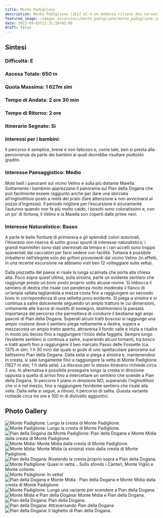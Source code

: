 ```yaml
---
title: Monte Padiglione
description: Monte Padiglione (1627 m) è un modesto rilievo dei Carseolani appartenente al sottogruppo del Monte Midia e quasi completamente ignorato dagli escursionisti. La sua scarsa frequentazione è dovuta certamente alla modesta altezza, ma anche alla mancanza di qualunque tutela ambientale che rende l’intera catena dei Carseolani poco attraente e ad alto rischi di incontro con orde di cacciatori, fuoristrada, quad e quant’altro possa disturbare e danneggiare l’ambiente. Nonostante tutto, però, il Monte Padiglione rimane una meta ad alto interesse paesaggistico visti gli splendidi panorami che offre e lo splendore del sottostante Pian della Dogana.
featured_image: /images_escursioni/monte_padiglione/monte_padiglione.jpg
date: 2023-09-05T11:31:16+02:00
draft: false
---
```



## Sintesi
### Difficoltà: E
### Ascesa Totale: 650 m
### Quota Massima: 1 627m slm
### Tempo di Andata: 2 ore 30 min
### Tempo di Ritorno: 2 ore
### Itinerario Segnato: Si
### Interessi per i bambini:
 Il percorso è semplice, breve e non faticoso e, come tale, ben si presta alla percorrenza da parte dei bambini ai quali dovrebbe risultare piuttosto gradito.
### Interesse Paesaggistico: Medio
Molo belli i panorami sul vicino Velino e sulla più distante Maiella. Solitamente i bambinin apprezzano il panorama sul Pian della Dogana che può facilmente essere raggiunto anche  per dare una sbirciata all’inghiottitoio posto a metà del prato (fare attenzione a non avvicinarsi al pozzo d’ingresso). Il periodo migliore per l’escursione è sicuramente l’autunno quando non fa più molto caldo, i boschi sono coloratissimi e, con un po’ di fortuna, il Velino e la Maiella son coperti dalle prime nevi.

### Interesse Naturalistico: Basso
A parte le belle fioriture di primavera e gli splendidi colori autunnali, l’itinerario non riserva di solito grossi spunti di interesse naturalistico: i grandi mammiferi sono stati sterminati da tempo e i rari uccelli sono troppo spaventati dai cacciatori per farsi vedere con facilità. Tuttavia è possibile imbattersi nell’elegnte volo dei grifoni provenienti dal vicino Velino (in effetti, in una recente escursione ne abbiamo visti ben 12 volteggiare sulla vetta).

Dalla piazzetta del paese si risale la lunga scalinata che porta alla chiesa alta. Poco sopra quest'ultima, sulla sinistra, parte un evidente sentiero che raggiunge presto un bivio posto proprio sotto alcune rovine. Si imbocca il sentiero di destra che risale con pendenza molto moderata il fianco di un’ampia vallata tagliandola a mezza costa fino a raggiungere un secondo bivio in corrispondenza di una selletta poco evidente.
Si piega a sinistra e si continua a salire dolcemente seguendo un ampio tratturo le cui dimensioni, unitamente alle tracce di muretti di sostegno, testimoniano la passata importanza del percorso che permetteva di condurre il bestiame agli ampi pascoli di Pian della Dogana.
Superati alcuni tratti boscosi si raggiunge una ampio costone dove il sentiero piega nettamente a destra, supera a mezzacosta un ampio tratto aperto, attraversa il fondo valle e inizia a risalire in modo più deciso fino a raggiungere l’inizio della faggeta.
Sempre lungo l’evidente sentiero si continua a salire, superando alcuni tornanti, tra bosco e tratti aperti fino a raggiungere il ben marcato Passo delle Fossette (ca. 1375 m slm; 1 h 30 min) dal quale si gode di uno spettacolare panorama sul bellissimo Pian della Dogana.
Dalla sella si piega a sinistra e, mantenendosi in cresta, si sale lungamente fino a raggiungere la vetta di Monte Padiglione (1627 m slm; 1 h dalla sela).
La discesa per lo stesso itinerario richiede circa 2 ore. In alternativa è possibile proseguire lungo la cresta in direzione opposta a quella di arrivo fino a intercettare un sentiero che scende a Pian della Dogana. Si percorre il piano in direzione NO, superando l’inghiottitoio che vi è nel mezzo, fino a raggiungere l’evidente sentiero che risale alla sella. Dalla sella si segue, a ritroso, il percorso di salita. Questa variante richiede circa tre ore e 100 m di dislivello aggiuntivi.



## Photo Gallery
![](/images_escursioni/monte_padiglione/monte_padiglione.jpg "Monte Padiglione: Lungo la cresta di Monte Padiglione.")  ![](/images_escursioni/monte_padiglione/monte_padiglione.jpg "Monte Padiglione: Lungo la cresta di Monte Padiglione.")  ![](/images_escursioni/monte_padiglione/pian_della_dogana_da_monte_padiglione.jpg "Pian della Dogana da Monte Padiglione: Pian della Dogana e Monte Midia dalla cresta di Monte Padiglione.")  ![](/images_escursioni/monte_padiglione/monte_midia.jpg "Monte Midia: Monte Midia  dalla cresta di Monte Padiglione.")  ![](/images_escursioni/monte_padiglione/monte_midia.jpg "Monte Midia: Monte Midia (a sinistra) visto dalla cresta di Monte Padiglione.")  ![](/images_escursioni/monte_padiglione/pian_della_dogana.jpg "Pian della Dogana: Risalendo la cresta proprio sopra a Pian della Dogana.")  ![](/images_escursioni/monte_padiglione/monte_padiglione.jpg "Monte Padiglione: Quasi in vetta... Sullo sfondo i Cantari, Monte Viglio e Monte cotento.")  ![](/images_escursioni/monte_padiglione/monte_padiglione.jpg "Monte Padiglione: In vetta!")  ![](/images_escursioni/monte_padiglione/pian_della_dogana_e_monte_midia_.jpg "Pian della Dogana e Monte Midia : Pian della Dogana e Monte Midia dalla cresta di Monte Padiglione.")  ![](/images_escursioni/monte_padiglione/monte_padiglione.jpg "Monte Padiglione: Lungo una variante per scendere a Pian della Dogana.")  ![](/images_escursioni/monte_padiglione/monte_midia_e_pian_della_dogana.jpg "Monte Midia e Pian della Dogana: Monte Midia e Pian della Dogana.")  ![](/images_escursioni/monte_padiglione/pian_della_dogana.jpg "Pian della Dogana: Pian della Dogana.")  ![](/images_escursioni/monte_padiglione/pian_della_dogana.jpg "Pian della Dogana: Attraversando Pian della Dogana")  ![](/images_escursioni/monte_padiglione/pian_della_dogana.jpg "Pian della Dogana: Il laghetto di Pian della Dogana.")  